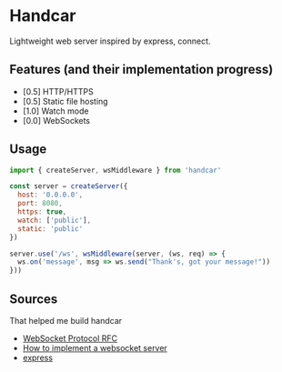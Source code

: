 
# Handcar

Lightweight web server inspired by express, connect.

## Features (and their implementation progress)

* [0.5] HTTP/HTTPS
* [0.5] Static file hosting
* [1.0] Watch mode
* [0.0] WebSockets

## Usage

```js
import { createServer, wsMiddleware } from 'handcar'

const server = createServer({
  host: '0.0.0.0',
  port: 8080,
  https: true,
  watch: ['public'],
  static: 'public'
})

server.use('/ws', wsMiddleware(server, (ws, req) => {
  ws.on('message', msg => ws.send("Thank's, got your message!"))
}))
```

## Sources
That helped me build handcar

* [WebSocket Protocol RFC](https://www.rfc-editor.org/rfc/rfc6455)
* [How to implement a websocket server](https://dustinpfister.github.io/2019/11/20/nodejs-websocket/)
* [express](https://expressjs.com/)
